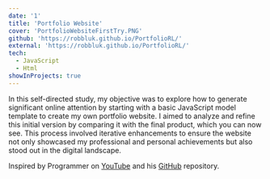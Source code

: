 ```yaml
---
date: '1'
title: 'Portfolio Website'
cover: 'PortfolioWebsiteFirstTry.PNG'
github: 'https://robbluk.github.io/PortfolioRL/'
external: 'https://robbluk.github.io/PortfolioRL/'
tech:
  - JavaScript
  - Html
showInProjects: true
---
```


In this self-directed study, my objective was to explore how to generate significant online attention by starting with a basic JavaScript model template to create my own portfolio website. I aimed to analyze and refine this initial version by comparing it with the final product, which you can now see. This process involved iterative enhancements to ensure the website not only showcased my professional and personal achievements but also stood out in the digital landscape.

Inspired by Programmer on [YouTube](https://www.youtube.com/watch?v=OPaLnMw2i_0) and his [GitHub]('https://github.com/adrianhajdin/portfolio_website') repository.
